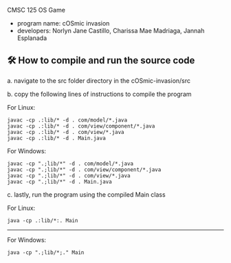 CMSC 125 OS Game
- program name: cOSmic invasion
- developers: Norlyn Jane Castillo, Charissa Mae Madriaga, Jannah Esplanada

## 🛠️ How to compile and run the source code

a. navigate to the src folder directory in the cOSmic-invasion/src

b. copy the following lines of instructions to compile the program

For Linux:
```
javac -cp .:lib/* -d . com/model/*.java
javac -cp .:lib/* -d . com/view/component/*.java
javac -cp .:lib/* -d . com/view/*.java
javac -cp .:lib/* -d . Main.java
```

For Windows:
```
javac -cp ".;lib/*" -d . com/model/*.java
javac -cp ".;lib/*" -d . com/view/component/*.java
javac -cp ".;lib/*" -d . com/view/*.java
javac -cp ".;lib/*" -d . Main.java
```

c. lastly, run the program using the compiled Main class

For Linux:
```
java -cp .:lib/*:. Main
```
------


For Windows:
```
java -cp ".;lib/*;." Main
```

